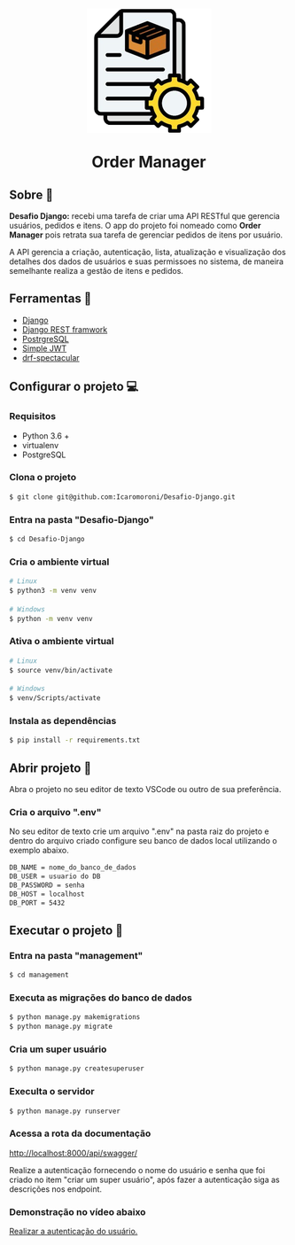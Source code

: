 <h1 align="center">
<img src="./images/image.png">
<p>Order Manager</p>
</h1>

## Sobre 💬
**Desafio Django:** recebi uma tarefa de criar uma API RESTful que gerencia usuários, pedidos e itens. O app do projeto foi nomeado como **Order Manager** pois retrata sua tarefa de gerenciar pedidos de itens por usuário.

A API gerencia a criação, autenticação, lista, atualização e visualização dos detalhes dos dados de usuários e suas permissoes no sistema, de maneira semelhante realiza a gestão de itens e pedidos.

## Ferramentas 🔧
- [Django](https://www.djangoproject.com/)
- [Django REST framwork](https://www.django-rest-framework.org/)
- [PostrgreSQL](https://www.postgresql.org/)
- [Simple JWT](https://django-rest-framework-simplejwt.readthedocs.io/en/latest/)
- [drf-spectacular](https://drf-spectacular.readthedocs.io/en/latest/)

## Configurar o projeto 💻
### Requisitos
- Python 3.6 +
- virtualenv
- PostgreSQL
### Clona o projeto
```bash
$ git clone git@github.com:Icaromoroni/Desafio-Django.git
```
### Entra na pasta "Desafio-Django"
```bash
$ cd Desafio-Django
```
### Cria o ambiente virtual
```bash
# Linux
$ python3 -m venv venv

# Windows
$ python -m venv venv
```

### Ativa o ambiente virtual

```bash
# Linux
$ source venv/bin/activate

# Windows
$ venv/Scripts/activate
```
### Instala as dependências
```bash
$ pip install -r requirements.txt
```
## Abrir projeto 📂
<p>Abra o projeto no seu editor de texto VSCode ou outro de sua preferência.</p>

### Cria o arquivo ".env"
<p>No seu editor de texto crie um arquivo ".env" na pasta raiz do projeto e dentro do arquivo criado configure seu banco de dados local utilizando o exemplo abaixo.</p>

```code
DB_NAME = nome_do_banco_de_dados
DB_USER = usuario do DB
DB_PASSWORD = senha
DB_HOST = localhost
DB_PORT = 5432
```
## Executar o projeto 🙌
### Entra na pasta "management"
```bash
$ cd management
```
### Executa as migrações do banco de dados
```bash
$ python manage.py makemigrations
$ python manage.py migrate
```
### Cria um super usuário
```bash
$ python manage.py createsuperuser
```
### Execulta o servidor
```bash
$ python manage.py runserver
```
### Acessa a rota da documentação
<http://localhost:8000/api/swagger/>

<p>Realize a autenticação fornecendo o nome do usuário e senha que foi criado no item "criar um super usuário", após fazer a autenticação siga as descrições nos endpoint.</p>

### Demonstração no vídeo abaixo
[Realizar a autenticação do usuário.](https://youtu.be/4qG0Vh6cDF8?si=h4TQSYBVDrYn1OuL)

